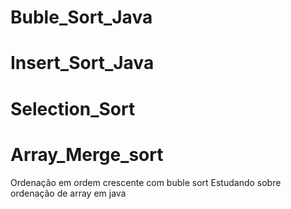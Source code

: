 # Buble_Sort_Java
# Insert_Sort_Java
# Selection_Sort
# Array_Merge_sort
Ordenação em ordem crescente com buble sort
Estudando sobre ordenação de array em java
